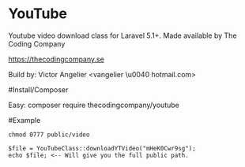 # YouTube

Youtube video download class for Laravel 5.1+. Made available by The Coding Company

https://thecodingcompany.se

Build by:  Victor Angelier <vangelier \u0040 hotmail.com>

#Install/Composer

Easy:  composer require thecodingcompany/youtube

#Example
```
chmod 0777 public/video

$file = YouTubeClass::downloadYTVideo("mHeK0Cwr9sg");
echo $file; <-- Will give you the full public path.

```
